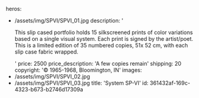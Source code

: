 heros:
  - /assets/img/SPVI/SPVI_01.jpg
description: '<p>This slip cased portfolio holds 15 silkscreened prints of color variations based on a single visual system. Each print is signed by the artist/poet. This is a limited edition of 35 numbered copies, 51x 52 cm, with each slip case fabric wrapped.<br></p>'
price: 2500
price_description: 'A few copies remain'
shipping: 20
copyright: '© 1965-1968, Bloomington, IN'
images:
  - /assets/img/SPVI/SPVI_02.jpg
  - /assets/img/SPVI/SPVI_03.jpg
title: 'System SP-VI'
id: 361432af-169c-4323-b673-b2746d17309a
